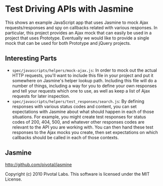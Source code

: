 Test Driving APIs with Jasmine
============
This shows an example JavaScript app that uses Jasmine to mock Ajax requests/responses and spy on callbacks related with various responses. In particular, this project provides an Ajax mock that can easily be used in a project that uses Prototype. Eventually we would like to provide a single mock that can be used for both Prototype and jQuery projects.

Interesting Parts
------------
* `spec/javascripts/helpers/mock-ajax.js`: In order to mock out the actual HTTP requests, you'll want to include this file in your project and put it somewhere on Jasmine's helper lookup path. Including this file will do a number of things, including a way for you to define your own responses and tell your requests which one to use, as well as keep a list of Ajax requests for later inspection.
* `spec/javascripts/helpers/test_responses/search.js`: By defining responses with various status codes and content, you can set expectations with Jasmine about what should happen in each of those situations. For example, you might create test responses for status codes of 200, 404, 500, and whatever other responses codes are relevant to the API you are working with. You can then hand these test responses to the Ajax mocks you create, then set expectations on which callbacks should be called in each of those contexts.

Jasmine
------------
http://github.com/pivotal/jasmine

Copyright (c) 2010 Pivotal Labs. This software is licensed under the MIT License.
